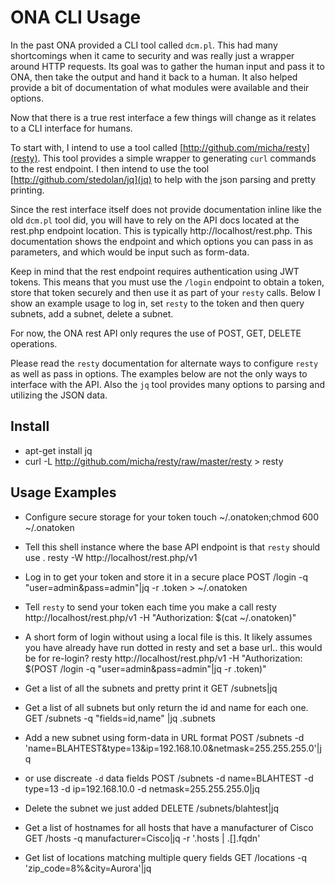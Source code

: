 ONA CLI Usage
===============

In the past ONA provided a CLI tool called `dcm.pl`.  This had many shortcomings when it came to security and was really just a wrapper around HTTP requests.  Its goal was to gather the human input and pass it to ONA, then take the output and hand it back to a human.  It also helped provide a bit of documentation of what modules were available and their options.

Now that there is a true rest interface a few things will change as it relates to a CLI interface for humans.

To start with, I intend to use a tool called [http://github.com/micha/resty](resty).  This tool provides a simple wrapper to generating `curl` commands to the rest endpoint.  I then intend to use the tool [http://github.com/stedolan/jq](jq) to help with the json parsing and pretty printing.

Since the rest interface itself does not provide documentation inline like the old `dcm.pl` tool did, you will have to rely on the API docs located at the rest.php endpoint location.  This is typically http://localhost/rest.php.  This documentation shows the endpoint and which options you can pass in as parameters, and which would be input such as form-data.

Keep in mind that the rest endpoint requires authentication using JWT tokens.  This means that you must use the `/login` endpoint to obtain a token, store that token securely and then use it as part of your `resty` calls.  Below I show an example usage to log in, set `resty` to the token and then query subnets, add a subnet, delete a subnet.

For now, the ONA rest API only requres the use of POST, GET, DELETE operations.

Please read the `resty` documentation for alternate ways to configure `resty` as well as pass in options.  The examples below are not the only ways to interface with the API.  Also the `jq` tool provides many options to parsing and utilizing the JSON data.

Install
-------
* apt-get install jq
* curl -L http://github.com/micha/resty/raw/master/resty > resty

Usage Examples
--------------

* Configure secure storage for your token
    touch ~/.onatoken;chmod 600 ~/.onatoken
* Tell this shell instance where the base API endpoint is that `resty` should use
    . resty -W http://localhost/rest.php/v1

* Log in to get your token and store it in a secure place
    POST /login -q "user=admin&pass=admin"|jq -r .token > ~/.onatoken
* Tell `resty` to send your token each time you make a call
    resty http://localhost/rest.php/v1 -H "Authorization: $(cat ~/.onatoken)"

* A short form of login without using a local file is this. It likely assumes you have already have run dotted in resty and set a base url.. this would be for re-login?
    resty http://localhost/rest.php/v1 -H "Authorization: $(POST /login -q "user=admin&pass=admin"|jq -r .token)"


* Get a list of all the subnets and pretty print it
    GET /subnets|jq
* Get a list of all subnets but only return the id and name for each one.
    GET /subnets -q "fields=id,name" |jq .subnets
* Add a new subnet using form-data in URL format
    POST /subnets -d 'name=BLAHTEST&type=13&ip=192.168.10.0&netmask=255.255.255.0'|jq
* or use discreate `-d` data fields
    POST /subnets -d name=BLAHTEST -d type=13 -d ip=192.168.10.0 -d netmask=255.255.255.0|jq
* Delete the subnet we just added
    DELETE /subnets/blahtest|jq
* Get a list of hostnames for all hosts that have a manufacturer of Cisco
    GET /hosts -q manufacturer=Cisco|jq -r '.hosts | .[].fqdn'
* Get list of locations matching multiple query fields
    GET /locations -q 'zip_code=8%&city=Aurora'|jq
